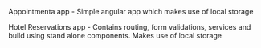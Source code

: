 Appointmenta app - Simple angular app which makes use of local storage

Hotel Reservations app - Contains routing, form validations, services and build using stand alone components. Makes use of local storage
